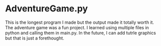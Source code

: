 # AdventureGame.py
This is the longest program I made but the output made it totally worth it. The adventure game was a fun project. I learned using multiple files in python and calling them in main.py. In the future, I can add tutrle graphics but that is just a forethought.
